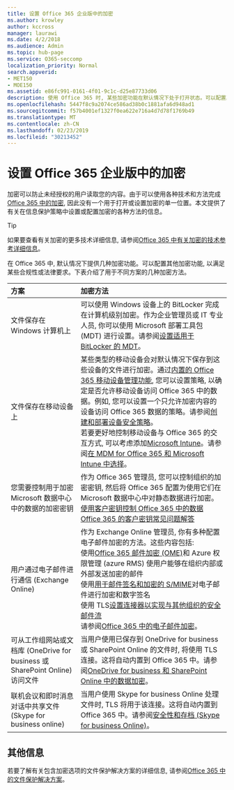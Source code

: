 ```yaml
---
title: 设置 Office 365 企业版中的加密
ms.author: krowley
author: kccross
manager: laurawi
ms.date: 4/2/2018
ms.audience: Admin
ms.topic: hub-page
ms.service: O365-seccomp
localization_priority: Normal
search.appverid:
- MET150
- MOE150
ms.assetid: e86fc991-0161-4f01-9c1c-d25e87733d06
description: 使用 Office 365 时, 某些加密功能在默认情况下处于打开状态。可以配置其他功能以满足某些合规性或法律要求。
ms.openlocfilehash: 5447f8c9a2074ce586ad38b0c1881afa6d948ad1
ms.sourcegitcommit: f57b4001ef1327f0ea622e716a4d7d78f1769b49
ms.translationtype: MT
ms.contentlocale: zh-CN
ms.lasthandoff: 02/23/2019
ms.locfileid: "30213452"
---
```

# <a name="set-up-encryption-in-office-365-enterprise"></a>设置 Office 365 企业版中的加密

加密可以防止未经授权的用户读取您的内容。由于可以使用各种技术和方法完成[Office 365 中的加密](encryption.md), 因此没有一个用于打开或设置加密的单一位置。本文提供了有关在信息保护策略中设置或配置加密的各种方法的信息。 
  
> [!TIP]
> 如果要查看有关加密的更多技术详细信息, 请参阅[Office 365 中有关加密的技术参考详细信息](technical-reference-details-about-encryption.md)。 
  
在 Office 365 中, 默认情况下提供几种加密功能。可以配置其他加密功能, 以满足某些合规性或法律要求。下表介绍了用于不同方案的几种加密方法。
  
|**方案**|**加密方法**|
|:-----|:-----|
|文件保存在 Windows 计算机上  <br/> |可以使用 Windows 设备上的 BitLocker 完成在计算机级别加密。作为企业管理员或 IT 专业人员, 你可以使用 Microsoft 部署工具包 (MDT) 进行设置。请参阅[设置适用于 BitLocker 的 MDT](https://go.microsoft.com/fwlink/?linkid=849282)。<br/> |
|文件保存在移动设备上  <br/> |某些类型的移动设备会对默认情况下保存到这些设备的文件进行加密。通过[内置的 Office 365 移动设备管理功能](https://support.office.com/article/a1da44e5-7475-4992-be91-9ccec25905b0), 您可以设置策略, 以确定是否允许移动设备访问 Office 365 中的数据。例如, 您可以设置一个只允许加密内容的设备访问 Office 365 数据的策略。请参阅[创建和部署设备安全策略](https://support.office.com/article/d310f556-8bfb-497b-9bd7-fe3c36ea2fd6)。<br/> 若要更好地控制移动设备与 Office 365 的交互方式, 可以考虑添加[Microsoft Intune](https://aka.ms/qzln04)。请参阅[在 MDM for Office 365 和 Microsoft Intune 中选择](https://support.office.com/article/c93d9ab9-efb2-4349-9b93-30c30562ee22)。<br/> |
|您需要控制用于加密 Microsoft 数据中心中的数据的加密密钥  <br/> | 作为 Office 365 管理员, 您可以控制组织的加密密钥, 然后将 Office 365 配置为使用它们在 Microsoft 数据中心中对静态数据进行加密。  <br/> [使用客户密钥控制 Office 365 中的数据](controlling-your-data-using-customer-key.md) <br/> [Office 365 的客户密钥常见问题解答](service-encryption-with-customer-key-faq.md) <br/> |
|用户通过电子邮件进行通信 (Exchange Online)  <br/> | 作为 Exchange Online 管理员, 你有多种配置电子邮件加密的方法。这些内容包括:<br/>  使用[Office 365 邮件加密 (OME)](set-up-new-message-encryption-capabilities.md)和 Azure 权限管理 (azure RMS) 使用户能够在组织内部或外部发送加密的邮件  <br/>  使用[用于邮件签名和加密的 S/MIME](https://aka.ms/c6dozg)对电子邮件进行加密和数字签名  <br/>  使用 TLS[设置连接器以实现与其他组织的安全邮件流](https://aka.ms/hs809p) <br/>  请参阅[Office 365 中的电子邮件加密](https://aka.ms/hic3f7)。  <br/> |
|可从工作组网站或文档库 (OneDrive for business 或 SharePoint Online) 访问文件  <br/> |当用户使用已保存到 OneDrive for business 或 SharePoint Online 的文件时, 将使用 TLS 连接。这将自动内置到 Office 365 中。请参阅[OneDrive for business 和 SharePoint Online 中的数据加密](https://go.microsoft.com/fwlink/?linkid=526379)。<br/> |
|联机会议和即时消息对话中共享文件 (Skype for business online)  <br/> |当用户使用 Skype for business Online 处理文件时, TLS 将用于该连接。这将自动内置到 Office 365 中。请参阅[安全性和存档 (Skype for business Online)](https://aka.ms/nuq4ws)。<br/> |
   
## <a name="additional-information"></a>其他信息

若要了解有关包含加密选项的文件保护解决方案的详细信息, 请参阅[Office 365 中的文件保护解决方案](https://www.microsoft.com/en-us/download/details.aspx?id=55523)。
  

